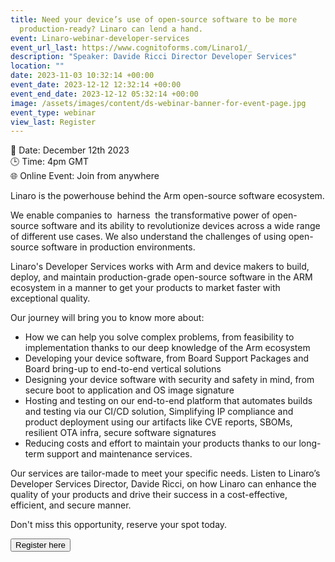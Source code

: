 ```yaml
---
title: Need your device’s use of open-source software to be more
  production-ready? Linaro can lend a hand.
event: Linaro-webinar-developer-services
event_url_last: https://www.cognitoforms.com/Linaro1/_
description: "Speaker: Davide Ricci Director Developer Services"
location: ""
date: 2023-11-03 10:32:14 +00:00
event_date: 2023-12-12 12:32:14 +00:00
event_end_date: 2023-12-12 05:32:14 +00:00
image: /assets/images/content/ds-webinar-banner-for-event-page.jpg
event_type: webinar
view_last: Register
---
```


📆 Date: December 12th 2023\
🕒 Time: 4pm GMT\
🌐 Online Event: Join from anywhere

Linaro is the powerhouse behind the Arm open-source software ecosystem.

We enable companies to  harness  the transformative power of open-source software and its ability to revolutionize devices across a wide range of different use cases. We also understand the challenges of using open-source software in production environments.

Linaro's Developer Services works with Arm and device makers to build, deploy, and maintain production-grade open-source software in the ARM ecosystem in a manner to get your products to market faster with exceptional quality.

Our journey will bring you to know more about:

- How we can help you solve complex problems, from feasibility to implementation thanks to our deep knowledge of the Arm ecosystem
- Developing your device software, from Board Support Packages and Board bring-up to end-to-end vertical solutions
- Designing your device software with security and safety in mind, from secure boot to application and OS image signature
- Hosting and testing on our end-to-end platform that automates builds and testing via our CI/CD solution, Simplifying IP compliance and product deployment using our artifacts like CVE reports, SBOMs, resilient OTA infra, secure software signatures
- Reducing costs and effort to maintain your products thanks to our long-term support and maintenance services.

Our services are tailor-made to meet your specific needs. Listen to Linaro’s Developer Services Director, Davide Ricci, on how Linaro can enhance the quality of your products and drive their success in a cost-effective, efficient, and secure manner.

Don't miss this opportunity, reserve your spot today.

<form action="https://www.cognitoforms.com/Linaro1/_">

<button type="submit">Register here</button>

</form>
